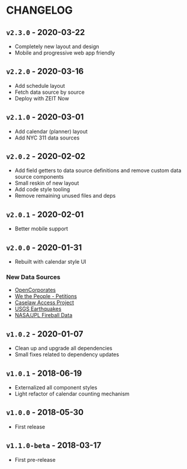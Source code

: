# CHANGELOG

## `v2.3.0` - 2020-03-22

- Completely new layout and design
- Mobile and progressive web app friendly

## `v2.2.0` - 2020-03-16

- Add schedule layout
- Fetch data source by source
- Deploy with ZEIT Now

## `v2.1.0` - 2020-03-01

- Add calendar (planner) layout
- Add NYC 311 data sources

## `v2.0.2` - 2020-02-02

- Add field getters to data source definitions and remove custom data source components
- Small reskin of new layout
- Add code style tooling
- Remove remaining unused files and deps

## `v2.0.1` - 2020-02-01

- Better mobile support

## `v2.0.0` - 2020-01-31

- Rebuilt with calendar style UI

### New Data Sources

- [OpenCorporates](https://api.opencorporates.com/documentation/API-Reference)
- [We the People - Petitions](https://petitions.whitehouse.gov/developers)
- [Caselaw Access Project](https://case.law/api/)
- [USGS Earthquakes](https://earthquake.usgs.gov/fdsnws/event/1/)
- [NASA/JPL Fireball Data](https://ssd-api.jpl.nasa.gov/doc/fireball.html)

## `v1.0.2` - 2020-01-07

- Clean up and upgrade all dependencies
- Small fixes related to dependency updates

## `v1.0.1` - 2018-06-19

- Externalized all component styles
- Light refactor of calendar counting mechanism

## `v1.0.0` - 2018-05-30

- First release

## `v1.1.0-beta` - 2018-03-17

- First pre-release
